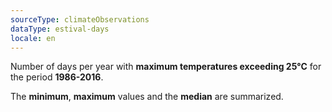 ```yaml
---
sourceType: climateObservations
dataType: estival-days
locale: en
---
```


Number of days per year with **maximum temperatures exceeding 25°C** for the
period **1986-2016**.

The **minimum**, **maximum** values and the **median** are summarized.

